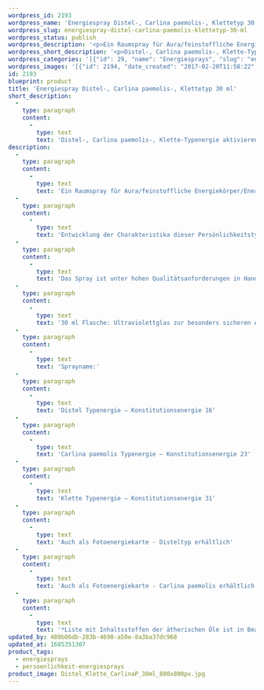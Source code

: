 ```yaml
---
wordpress_id: 2193
wordpress_name: 'Energiespray Distel-, Carlina paemolis-, Klettetyp 30 ml'
wordpress_slug: energiespray-distel-carlina-paemolis-klettetyp-30-ml
wordpress_status: publish
wordpress_description: '<p>Ein Raumspray für Aura/feinstoffliche Energiekörper/Energiefelder. Aktivierbares feinstoffliches Schwingungsfeld von distelartigen Typen: Persönlichkeitsenergie eines Disteltyps: s<span class="s1">ensibel, abwehrend + fürsorglich, gründlich</span>; eines Carlina paemolistyps: b<span class="s1">estimmend, empfindlich, sich ab- und eingrenzend, fröhlich</span>; eines Klettentyps: s<span class="s1">ensibel, fürsorglich und zugleich etwas abweisend</span>.</p><p>Entwicklung der Charakteristika dieser Persönlichkeitstypen. Stärkung der entsprechenden Persönlichkeit mit ihrer besonderen Energiequalität. Ausgleich und Veränderung ungünstiger Zustände innerhalb einer Person, die aufgrund dieser Konstitution entstanden sind. Annahme und Verständnis für einen Menschen mit dieser Persönlichkeitsenergie. Eine Stärkung der eigenen Persönlichkeitsenergie sowie die Beschäftigung mit der Energie anderer Persönlichkeiten kann insgesamt das eigene Selbstbewusstsein stärken.</p><p>Das Spray ist unter hohen Qualitätsanforderungen in Handarbeit in Deutschland hergestellt aus mehrfach gereinigtem und energetisiertem Wasser (76%, konserviert mit 96%igem Weingeist (24%). Abgestimmt auf die Energie ist die Komposition von naturreinen ätherischen Ölen*.</p><p>30 ml Flasche: Ultraviolettglas zur besonders sicheren Aufbewahrung mit hochwertigem, goldfarbenen Metallpumpzerstäuber mit Schutzkappe (Steigrohr: Kunststoff). Etikett: wasserfest, leicht energetisiert mit dem Informationsfeld des Airsprays. Erhältlich auch als 100 ml-Sprühflasche (49 €).</p><p>Sprayname:<br />Distel Typenergie – Konstitutionsenergie 16<br />Carlina paemolis Typenergie – Konstitutionsenergie 23<br />Klette Typenergie – Konstitutionsenergie 31</p><p>Auch als <a href="https://my.feenbaum.de/produkt/fotokarte-persoenlichkeitstyp-16-distel-2/">Fotoenergiekarte - Disteltyp</a> erhältlich<br />Auch als <a href="https://my.feenbaum.de/produkt/energiekarte-persoenlichkeitstyp-23-carolina-paemolis/">Fotoenergiekarte - Carlina paemolis</a> erhältlich</p><p><a href="https://my.feenbaum.de/anwendung-energiesprays/">Anwendungshinweise</a></p><p>*Liste mit Inhaltsstoffen der ätherischen Öle ist in Bearbeitung. Bis zur Veröffentlichung erhalten Sie diese Liste gerne als <a href="info@elvedenverlag.de">Email</a>. Wir danken Ihnen für diesen Zwischenschritt.</p>'
wordpress_short_description: '<p>Distel-, Carlina paemolis-, Klette-Typenergie aktivieren und entwickeln. Verständnis für diese Typenergien gewinnen</p>'
wordpress_categories: '[{"id": 29, "name": "Energiesprays", "slug": "energiesprays"}, {"id": 89, "name": "Pers\u00f6nlichkeit", "slug": "persoenlichkeit-energiesprays"}]'
wordpress_images: '[{"id": 2194, "date_created": "2017-02-20T11:58:22", "date_created_gmt": "2017-02-20T09:58:22", "date_modified": "2017-02-20T11:58:22", "date_modified_gmt": "2017-02-20T09:58:22", "src": "https://my.feenbaum.de/wp-content/uploads/2017/02/Distel_Klette_CarlinaP_30ml_800x800px.jpg", "name": "Distel_Klette_CarlinaP_30ml_800x800px", "alt": ""}]'
id: 2193
blueprint: product
title: 'Energiespray Distel-, Carlina paemolis-, Klettetyp 30 ml'
short_description:
  -
    type: paragraph
    content:
      -
        type: text
        text: 'Distel-, Carlina paemolis-, Klette-Typenergie aktivieren und entwickeln. Verständnis für diese Typenergien gewinnen'
description:
  -
    type: paragraph
    content:
      -
        type: text
        text: 'Ein Raumspray für Aura/feinstoffliche Energiekörper/Energiefelder. Aktivierbares feinstoffliches Schwingungsfeld von distelartigen Typen: Persönlichkeitsenergie eines Disteltyps: sensibel, abwehrend + fürsorglich, gründlich; eines Carlina paemolistyps: bestimmend, empfindlich, sich ab- und eingrenzend, fröhlich; eines Klettentyps: sensibel, fürsorglich und zugleich etwas abweisend.'
  -
    type: paragraph
    content:
      -
        type: text
        text: 'Entwicklung der Charakteristika dieser Persönlichkeitstypen. Stärkung der entsprechenden Persönlichkeit mit ihrer besonderen Energiequalität. Ausgleich und Veränderung ungünstiger Zustände innerhalb einer Person, die aufgrund dieser Konstitution entstanden sind. Annahme und Verständnis für einen Menschen mit dieser Persönlichkeitsenergie. Eine Stärkung der eigenen Persönlichkeitsenergie sowie die Beschäftigung mit der Energie anderer Persönlichkeiten kann insgesamt das eigene Selbstbewusstsein stärken.'
  -
    type: paragraph
    content:
      -
        type: text
        text: 'Das Spray ist unter hohen Qualitätsanforderungen in Handarbeit in Deutschland hergestellt aus mehrfach gereinigtem und energetisiertem Wasser (76%, konserviert mit 96%igem Weingeist (24%). Abgestimmt auf die Energie ist die Komposition von naturreinen ätherischen Ölen*.'
  -
    type: paragraph
    content:
      -
        type: text
        text: '30 ml Flasche: Ultraviolettglas zur besonders sicheren Aufbewahrung mit hochwertigem, goldfarbenen Metallpumpzerstäuber mit Schutzkappe (Steigrohr: Kunststoff). Etikett: wasserfest, leicht energetisiert mit dem Informationsfeld des Airsprays. Erhältlich auch als 100 ml-Sprühflasche (49 €).'
  -
    type: paragraph
    content:
      -
        type: text
        text: 'Sprayname:'
  -
    type: paragraph
    content:
      -
        type: text
        text: 'Distel Typenergie – Konstitutionsenergie 16'
  -
    type: paragraph
    content:
      -
        type: text
        text: 'Carlina paemolis Typenergie – Konstitutionsenergie 23'
  -
    type: paragraph
    content:
      -
        type: text
        text: 'Klette Typenergie – Konstitutionsenergie 31'
  -
    type: paragraph
    content:
      -
        type: text
        text: 'Auch als Fotoenergiekarte - Disteltyp erhältlich'
  -
    type: paragraph
    content:
      -
        type: text
        text: 'Auch als Fotoenergiekarte - Carlina paemolis erhältlich'
  -
    type: paragraph
    content:
      -
        type: text
        text: '*Liste mit Inhaltsstoffen der ätherischen Öle ist in Bearbeitung. Bis zur Veröffentlichung erhalten Sie diese Liste gerne als Email. Wir danken Ihnen für diesen Zwischenschritt.'
updated_by: 489b06db-283b-4690-a50e-8a3ba37dc968
updated_at: 1685351307
product_tags:
  - energiesprays
  - persoenlichkeit-energiesprays
product_image: Distel_Klette_CarlinaP_30ml_800x800px.jpg
---
```

